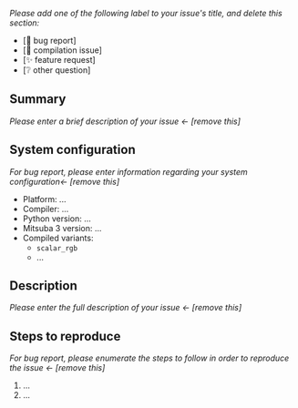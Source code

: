 *Please add one of the following label to your issue's title, and delete this section:*

- [🐛 bug report]
- [🔨 compilation issue]
- [✨ feature request]
- [❔ other question]

## Summary

*Please enter a brief description of your issue <- [remove this]*

## System configuration

*For bug report, please enter information regarding your system configuration<- [remove this]*

- Platform: ...
- Compiler: ...
- Python version: ...
- Mitsuba 3 version: ...
- Compiled variants:
    * `scalar_rgb`
    * ...

## Description

*Please enter the full description of your issue <- [remove this]*

## Steps to reproduce

*For bug report, please enumerate the steps to follow in order to reproduce the issue <- [remove this]*

1. ...
2. ...
